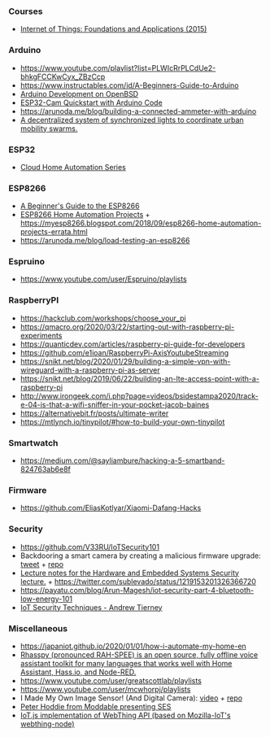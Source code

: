 ### Courses

- [Internet of Things: Foundations and Applications (2015)](http://dret.net/lectures/iot-spring15)

### Arduino

- https://www.youtube.com/playlist?list=PLWIcRrPLCdUe2-bhkgFCCKwCyx_ZBzCcp
- https://www.instructables.com/id/A-Beginners-Guide-to-Arduino
- [Arduino Development on OpenBSD](https://jcs.org/2019/12/17/arduino)
- [ESP32-Cam Quickstart with Arduino Code](https://youtu.be/Sb08leLWOgA)
- https://arunoda.me/blog/building-a-connected-ammeter-with-arduino
- [A decentralized system of synchronized lights to coordinate urban mobility swarms.](https://github.com/aberke/city-science-bike-swarm)

### ESP32

- [Cloud Home Automation Series](https://twitter.com/binitamshah/status/1229349993829498882)

### ESP8266

- [A Beginner's Guide to the ESP8266](https://tttapa.github.io/ESP8266/Chap01%20-%20ESP8266.html)
- [ESP8266 Home Automation Projects](https://learning.oreilly.com/library/view/esp8266-home-automation/9781787282629) + https://myesp8266.blogspot.com/2018/09/esp8266-home-automation-projects-errata.html
- https://arunoda.me/blog/load-testing-an-esp8266

### Espruino

- https://www.youtube.com/user/Espruino/playlists

### RaspberryPI

- https://hackclub.com/workshops/choose_your_pi
- https://qmacro.org/2020/03/22/starting-out-with-raspberry-pi-experiments
- https://quanticdev.com/articles/raspberry-pi-guide-for-developers
- https://github.com/e1ioan/RaspberryPi-AxisYoutubeStreaming
- https://snikt.net/blog/2020/01/29/building-a-simple-vpn-with-wireguard-with-a-raspberry-pi-as-server
- https://snikt.net/blog/2019/06/22/building-an-lte-access-point-with-a-raspberry-pi
- http://www.irongeek.com/i.php?page=videos/bsidestampa2020/track-e-04-is-that-a-wifi-sniffer-in-your-pocket-jacob-baines
- https://alternativebit.fr/posts/ultimate-writer
- https://mtlynch.io/tinypilot/#how-to-build-your-own-tinypilot

### Smartwatch

- https://medium.com/@sayliambure/hacking-a-5-smartband-824763ab6e8f

### Firmware

- https://github.com/EliasKotlyar/Xiaomi-Dafang-Hacks

### Security

- https://github.com/V33RU/IoTSecurity101
- Backdooring a smart camera by creating a malicious firmware upgrade: [tweet](https://twitter.com/StackSmashing/status/1216738008441020416) + [repo](https://github.com/ghidraninja/wyze_scripts)
- [Lecture notes for the Hardware and Embedded Systems Security lecture.](https://github.com/david-oswald/hwsec_lecture_notes) + https://twitter.com/sublevado/status/1219153201326366720
- https://payatu.com/blog/Arun-Magesh/iot-security-part-4-bluetooth-low-energy-101
- [IoT Security Techniques - Andrew Tierney](https://www.youtube.com/playlist?list=PLxzQqOO_sw9Pj46OJiXb1yvniUkqOhFo9)

### Miscellaneous

- https://japaniot.github.io/2020/01/01/how-i-automate-my-home-en
- [Rhasspy (pronounced RAH-SPEE) is an open source, fully offline voice assistant toolkit for many languages that works well with Home Assistant, Hass.io, and Node-RED.](https://rhasspy.readthedocs.io/en/latest/)
- https://www.youtube.com/user/greatscottlab/playlists
- https://www.youtube.com/user/mcwhorpj/playlists
- I Made My Own Image Sensor! (And Digital Camera): [video](https://youtu.be/PaXweP73NT4) + [repo](https://github.com/IdleHandsProject/diycamera)
- [Peter Hoddie from Moddable presenting SES](https://youtu.be/-2UnCfy5NSs)
- [IoT.js implementation of WebThing API (based on Mozilla-IoT's webthing-node)](https://github.com/rzr/webthing-iotjs/wiki)
